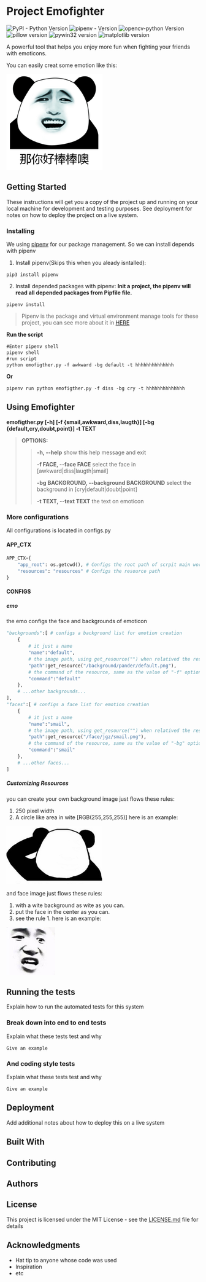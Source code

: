 # Project Emofighter
![PyPI - Python Version](https://img.shields.io/pypi/pyversions/Django.svg) ![pipenv - Version](https://img.shields.io/badge/pipenv-2018.7.1-blue.svg) ![opencv-python Version](https://img.shields.io/badge/opencv--python-3.x-green.svg) ![pillow version](https://img.shields.io/badge/Pillow-5.2.0-green.svg) ![pywin32 version](https://img.shields.io/badge/pywin32-2.2.3-green.svg) ![matplotlib version](https://img.shields.io/badge/matplotlib%20-2.2.3-green.svg)


A powerful tool that helps you enjoy more fun when fighting your friends with emoticons.

You can easily creat some emotion like this:

![Example1.1](https://github.com/Akers/emofighter/blob/master/wiki/resource/image/example/example1.1.png)

## Getting Started

These instructions will get you a copy of the project up and running on your local machine for development and testing purposes. See deployment for notes on how to deploy the project on a live system.

### Installing

We using [pipenv](https://github.com/pypa/pipenv) for our package management. So we can install depends with pipenv
1. Install pipenv(Skips this when you aleady isntalled):
```
pip3 install pipenv
```
2. Install depended packages with pipenv:
**Init a project, the pipenv will read all depended packages from Pipfile file.**
```
pipenv install
```
> Pipenv is the package and virtual environment manage tools for these project, you can see more about it in [HERE](https://github.com/pypa/pipenv)


**Run the script**
```
#Enter pipenv shell
pipenv shell
#run script
python emofigther.py -f awkward -bg default -t hhhhhhhhhhhhhh
```
**Or**
```
pipenv run python emofigther.py -f diss -bg cry -t hhhhhhhhhhhhhh
```

## Using Emofighter
**emofigther.py [-h] [-f {smail,awkward,diss,laugth}] [-bg {default,cry,doubt,point}] -t TEXT**
>**OPTIONS:**
>>
>> **-h, --help**            show this help message and exit
>>
>> **-f FACE, --face FACE**  select the face in [awkward|diss|laugth|smail]
>>
>> **-bg BACKGROUND, --background BACKGROUND** select the background in [cry|default|doubt|point]
>>
>> **-t TEXT, --text TEXT**  the text on emoticon
 
### More configurations
All configurations is located in configs.py
#### APP_CTX
```python
APP_CTX={
    "app_root": os.getcwd(), # Configs the root path of scrpit main workspace PLEASE DO NOT MODIFIY IT NOT NECESSARY 
    "resources": "resources" # Configs the resource path
}
```
#### CONFIGS
##### emo
the emo configs the face and backgrounds of emoticon
```python
"backgrounds":[ # configs a background list for emotion creation
    {
        # it just a name
        "name":"default",
        # the image path, using get_resource("") when relatived the resources path or a absolute path as well.
        "path":get_resource("/background/pander/default.png"),
        # the command of the resource, same as the value of "-f" option like "emofigther.py -f default" etc.
        "command":"default"
    },
    # ...other backgrounds...
],
"faces":[ # configs a face list for emotion creation
    {
        # it just a name
        "name":"smail",
        # the image path, using get_resource("") when relatived the resources path or a absolute path as well.
        "path":get_resource("/face/jgz/smail.png"),
        # the command of the resource, same as the value of "-bg" option like "emofigther.py -bg smail" etc.
        "command":"smail"
    },
    # ...other faces...
]
```
##### Customizing Resources
you can create your own background image just flows these rules:
1. 250 pixel width
2. A circle like area in wite [RGB(255,255,255)]
here is an example:

![Example1.2.3.4.1](https://github.com/Akers/emofighter/blob/master/emofigther/resources/background/pander/doubt.png)

and face image just flows these rules:
1. with a wite background as wite as you can.
2. put the face in the center as you can.
3. see the rule 1.
here is an example:

![Example1.2.3.4.2](https://github.com/Akers/emofighter/blob/master/emofigther/resources/face/jgz/diss.png)

## Running the tests

Explain how to run the automated tests for this system

### Break down into end to end tests

Explain what these tests test and why

```
Give an example
```

### And coding style tests

Explain what these tests test and why

```
Give an example
```

## Deployment

Add additional notes about how to deploy this on a live system

## Built With


## Contributing


## Authors


## License

This project is licensed under the MIT License - see the [LICENSE.md](LICENSE.md) file for details

## Acknowledgments

* Hat tip to anyone whose code was used
* Inspiration
* etc
